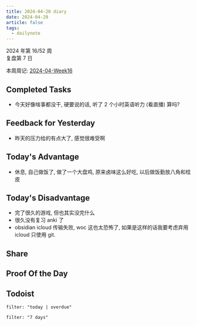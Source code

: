```yaml
---
title: 2024-04-20 diary
date: 2024-04-20
article: false
tags:
  - dailynote
---
```


2024 年第 16/52 周  
复盘第 7 日

本周周记: [2024-04-Week16](2024-04-Week16)

## Completed Tasks

- 今天好像啥事都没干, 硬要说的话, 听了 2 个小时英语听力 (看直播) 算吗?

## Feedback for Yesterday

- 昨天的压力给的有点大了, 感觉很难受啊

## Today's Advantage

- 休息, 自己做饭了, 做了一个大盘鸡, 原来卤味这么好吃, 以后做饭勤放八角和桂皮

## Today's Disadvantage

- 完了很久的游戏, 但也其实没完什么
- 很久没有复习 anki 了
- obsidian icloud 传输失败, woc 这也太恐怖了, 如果是这样的话我要考虑弃用 icloud 只使用 git.

## Share

## Proof Of the Day

## Todoist

```todoist
filter: "today | overdue"
```

```todoist
filter: "7 days"
```
